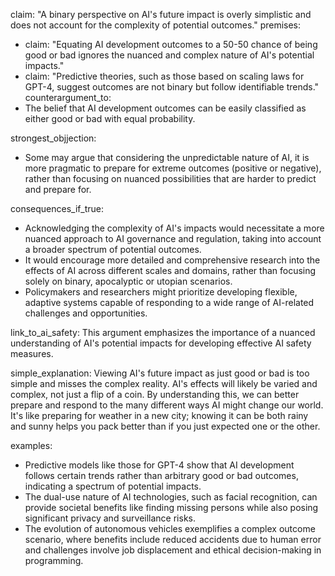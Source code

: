 claim: "A binary perspective on AI's future impact is overly simplistic and does not account for the complexity of potential outcomes."
premises:
  - claim: "Equating AI development outcomes to a 50-50 chance of being good or bad ignores the nuanced and complex nature of AI's potential impacts."
  - claim: "Predictive theories, such as those based on scaling laws for GPT-4, suggest outcomes are not binary but follow identifiable trends."
counterargument_to:
  - The belief that AI development outcomes can be easily classified as either good or bad with equal probability.

strongest_objjection:
  - Some may argue that considering the unpredictable nature of AI, it is more pragmatic to prepare for extreme outcomes (positive or negative), rather than focusing on nuanced possibilities that are harder to predict and prepare for.

consequences_if_true:
  - Acknowledging the complexity of AI's impacts would necessitate a more nuanced approach to AI governance and regulation, taking into account a broader spectrum of potential outcomes.
  - It would encourage more detailed and comprehensive research into the effects of AI across different scales and domains, rather than focusing solely on binary, apocalyptic or utopian scenarios.
  - Policymakers and researchers might prioritize developing flexible, adaptive systems capable of responding to a wide range of AI-related challenges and opportunities.

link_to_ai_safety: This argument emphasizes the importance of a nuanced understanding of AI's potential impacts for developing effective AI safety measures.

simple_explanation: Viewing AI's future impact as just good or bad is too simple and misses the complex reality. AI's effects will likely be varied and complex, not just a flip of a coin. By understanding this, we can better prepare and respond to the many different ways AI might change our world. It's like preparing for weather in a new city; knowing it can be both rainy and sunny helps you pack better than if you just expected one or the other.

examples:
  - Predictive models like those for GPT-4 show that AI development follows certain trends rather than arbitrary good or bad outcomes, indicating a spectrum of potential impacts.
  - The dual-use nature of AI technologies, such as facial recognition, can provide societal benefits like finding missing persons while also posing significant privacy and surveillance risks.
  - The evolution of autonomous vehicles exemplifies a complex outcome scenario, where benefits include reduced accidents due to human error and challenges involve job displacement and ethical decision-making in programming.